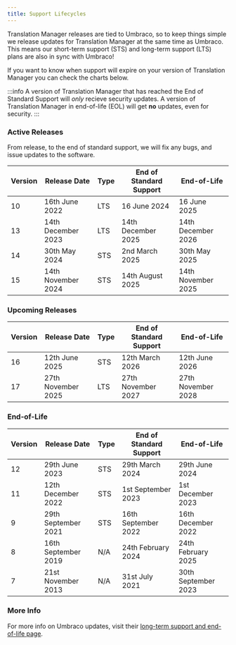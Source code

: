 ```yaml
---
title: Support Lifecycles
---
```


Translation Manager releases are tied to Umbraco, so to keep things simple we release updates for Translation Manager at the same time as Umbraco. This means our short-term support (STS) and long-term support (LTS) plans are also in sync with Umbraco!

If you want to know when support will expire on your version of Translation Manager you can check the charts below.

:::info
A version of Translation Manager that has reached the End of Standard Support will *only* recieve security updates. A version of Translation Manager in end-of-life (EOL) will get **no** updates, even for security. 
:::


### Active Releases

From release, to the end of standard support, we will fix any bugs, and issue updates to the software.

| Version | Release Date | Type | End of Standard Support | End-of-Life
|--|--|--|-|--|
10 |	16th June 2022 |	LTS  |	16 June 2024 |	16 June 2025
13 | 14th December 2023 | LTS | 14th December 2025 | 14th December 2026
14 |	30th May 2024 | STS | 2nd March 2025 | 30th May 2025
15 |	14th November 2024 |	STS  | 14th August  2025 | 14th November 2025

### Upcoming Releases
| Version | Release Date | Type | End of Standard Support | End-of-Life
|--|--|--|--|--|
16 |	12th June 2025 |	STS |	12th March 2026 |	12th June 2026
17 |	27th November 2025 |	LTS  |	27th November 2027 |	27th November 2028

### End-of-Life
| Version | Release Date | Type | End of Standard Support | End-of-Life
|--|--|--|-|--|
12 |	29th June 2023 |	STS  |	29th March 2024 |	29th June 2024
11 |	12th December 2022 |	STS  |	1st September 2023 |	1st December 2023
9 | 29th September 2021 | STS  | 16th September 2022 | 16th December 2022
8 |	 16th September 2019 |	N/A	 |	24th February 2024 |	24th February 2025
7 | 21st November 2013 | N/A | 31st July 2021 | 30th September 2023



### More Info

For more info on Umbraco updates, visit their [long-term support and end-of-life page](https://umbraco.com/products/knowledge-center/long-term-support-and-end-of-life/). 